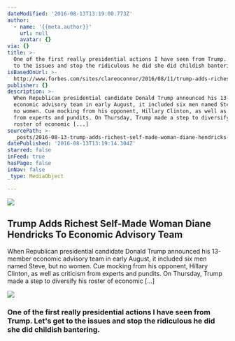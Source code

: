 ```yaml
---
dateModified: '2016-08-13T13:19:00.773Z'
author:
  - name: '{{meta.author}}'
    url: null
    avatar: {}
via: {}
title: >-
  One of the first really presidential actions I have seen from Trump. Let's get
  to the issues and stop the ridiculous he did she did childish bantering. 
isBasedOnUrl: >-
  http://www.forbes.com/sites/clareoconnor/2016/08/11/trump-adds-richest-self-made-woman-diane-hendricks-to-economic-advisory-team/#3ca50c0c392c
publisher: {}
description: >-
  When Republican presidential candidate Donald Trump announced his 13-member
  economic advisory team in early August, it included six men named Steve, but
  no women. Cue mocking from his opponent, Hillary Clinton, as well as criticism
  from experts and pundits. On Thursday, Trump made a step to diversify his
  roster of economic [...]
sourcePath: >-
  _posts/2016-08-13-trump-adds-richest-self-made-woman-diane-hendricks-to-econom.md
datePublished: '2016-08-13T13:19:14.304Z'
starred: false
inFeed: true
hasPage: false
inNav: false
_type: MediaObject

---
```

<article style=""><img src="http://blogs-images.forbes.com/clareoconnor/files/2016/08/1211x1211-1200x1200.jpg" /><h1>Trump Adds Richest Self-Made Woman Diane Hendricks To Economic Advisory Team</h1><p>When Republican presidential candidate Donald Trump announced his 13-member economic advisory team in early August, it included six men named Steve, but no women. Cue mocking from his opponent, Hillary Clinton, as well as criticism from experts and pundits. On Thursday, Trump made a step to diversify his roster of economic [...]</p></article>

![](https://the-grid-user-content.s3-us-west-2.amazonaws.com/d547b699-1dd7-4be3-b3ab-af6d0fb636f6.jpg)

### One of the first really presidential actions I have seen from Trump. Let's get to the issues and stop the ridiculous he did she did childish bantering.